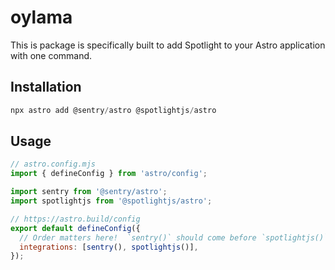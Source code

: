 # oylama

This is package is specifically built to add Spotlight to your Astro application with one command.

## Installation

```js
npx astro add @sentry/astro @spotlightjs/astro
```

## Usage

```js
// astro.config.mjs
import { defineConfig } from 'astro/config';

import sentry from '@sentry/astro';
import spotlightjs from '@spotlightjs/astro';

// https://astro.build/config
export default defineConfig({
  // Order matters here!  `sentry()` should come before `spotlightjs()`
  integrations: [sentry(), spotlightjs()],
});
```
